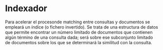 # Indexador

Para acelerar el procesonde matching entre consultas y documentos se empleará un índice (o fichero invertido).
Se trata de una estructura de datos que permite encontrar un número limitado de documentos que contienen algún término de una consulta dada; será sobre ese subconjunto limitado de documentos sobre los que se determinará la similitud con la consulta.

